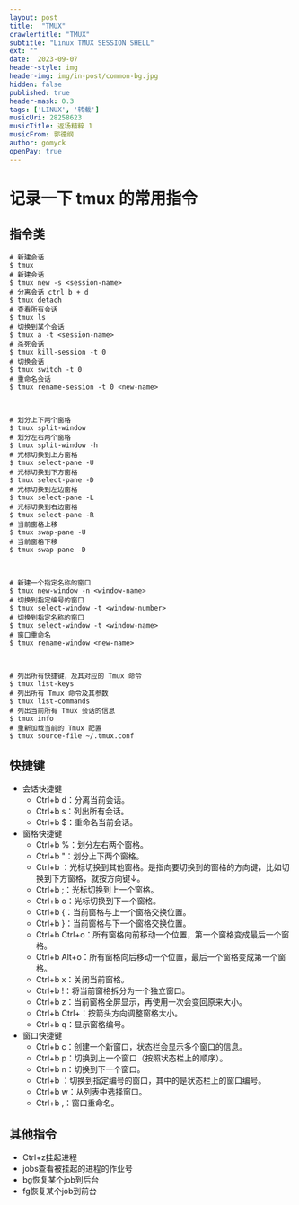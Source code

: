 ```yaml
---
layout: post
title:  "TMUX"
crawlertitle: "TMUX"
subtitle: "Linux TMUX SESSION SHELL"
ext: ""
date:  2023-09-07
header-style: img
header-img: img/in-post/common-bg.jpg
hidden: false
published: true
header-mask: 0.3
tags: ['LINUX', '转载']
musicUri: 28258623
musicTitle: 返场精粹 1
musicFrom: 郭德纲
author: gomyck
openPay: true
---
```


# 记录一下 tmux 的常用指令

## 指令类

```shell
# 新建会话
$ tmux
# 新建会话
$ tmux new -s <session-name>
# 分离会话 ctrl b + d
$ tmux detach
# 查看所有会话
$ tmux ls
# 切换到某个会话
$ tmux a -t <session-name>
# 杀死会话
$ tmux kill-session -t 0
# 切换会话
$ tmux switch -t 0
# 重命名会话
$ tmux rename-session -t 0 <new-name>



# 划分上下两个窗格
$ tmux split-window
# 划分左右两个窗格
$ tmux split-window -h
# 光标切换到上方窗格
$ tmux select-pane -U
# 光标切换到下方窗格
$ tmux select-pane -D
# 光标切换到左边窗格
$ tmux select-pane -L
# 光标切换到右边窗格
$ tmux select-pane -R
# 当前窗格上移
$ tmux swap-pane -U
# 当前窗格下移
$ tmux swap-pane -D



# 新建一个指定名称的窗口
$ tmux new-window -n <window-name>
# 切换到指定编号的窗口
$ tmux select-window -t <window-number>
# 切换到指定名称的窗口
$ tmux select-window -t <window-name>
# 窗口重命名
$ tmux rename-window <new-name>



# 列出所有快捷键，及其对应的 Tmux 命令
$ tmux list-keys
# 列出所有 Tmux 命令及其参数
$ tmux list-commands
# 列出当前所有 Tmux 会话的信息
$ tmux info
# 重新加载当前的 Tmux 配置
$ tmux source-file ~/.tmux.conf
```
## 快捷键

- 会话快捷键
  - Ctrl+b d：分离当前会话。
  - Ctrl+b s：列出所有会话。
  - Ctrl+b $：重命名当前会话。
- 窗格快捷键
  - Ctrl+b %：划分左右两个窗格。
  - Ctrl+b "：划分上下两个窗格。
  - Ctrl+b <arrow key>：光标切换到其他窗格。<arrow key>是指向要切换到的窗格的方向键，比如切换到下方窗格，就按方向键↓。
  - Ctrl+b ;：光标切换到上一个窗格。
  - Ctrl+b o：光标切换到下一个窗格。
  - Ctrl+b {：当前窗格与上一个窗格交换位置。
  - Ctrl+b }：当前窗格与下一个窗格交换位置。
  - Ctrl+b Ctrl+o：所有窗格向前移动一个位置，第一个窗格变成最后一个窗格。
  - Ctrl+b Alt+o：所有窗格向后移动一个位置，最后一个窗格变成第一个窗格。
  - Ctrl+b x：关闭当前窗格。
  - Ctrl+b !：将当前窗格拆分为一个独立窗口。
  - Ctrl+b z：当前窗格全屏显示，再使用一次会变回原来大小。
  - Ctrl+b Ctrl+<arrow key>：按箭头方向调整窗格大小。
  - Ctrl+b q：显示窗格编号。
- 窗口快捷键
  - Ctrl+b c：创建一个新窗口，状态栏会显示多个窗口的信息。
  - Ctrl+b p：切换到上一个窗口（按照状态栏上的顺序）。
  - Ctrl+b n：切换到下一个窗口。
  - Ctrl+b <number>：切换到指定编号的窗口，其中的<number>是状态栏上的窗口编号。
  - Ctrl+b w：从列表中选择窗口。
  - Ctrl+b ,：窗口重命名。


## 其他指令

- Ctrl+z挂起进程
- jobs查看被挂起的进程的作业号
- bg恢复某个job到后台
- fg恢复某个job到前台

